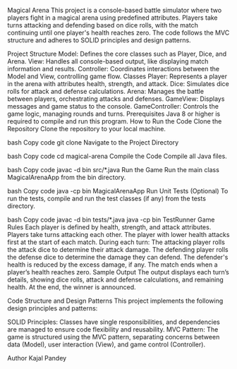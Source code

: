 Magical Arena
This project is a console-based battle simulator where two players fight in a magical arena using predefined attributes. Players take turns attacking and defending based on dice rolls, with the match continuing until one player's health reaches zero. The code follows the MVC structure and adheres to SOLID principles and design patterns.

Project Structure
Model: Defines the core classes such as Player, Dice, and Arena.
View: Handles all console-based output, like displaying match information and results.
Controller: Coordinates interactions between the Model and View, controlling game flow.
Classes
Player: Represents a player in the arena with attributes health, strength, and attack.
Dice: Simulates dice rolls for attack and defense calculations.
Arena: Manages the battle between players, orchestrating attacks and defenses.
GameView: Displays messages and game status to the console.
GameController: Controls the game logic, managing rounds and turns.
Prerequisites
Java 8 or higher is required to compile and run this program.
How to Run the Code
Clone the Repository
Clone the repository to your local machine.

bash
Copy code
git clone <repository-url>
Navigate to the Project Directory

bash
Copy code
cd magical-arena
Compile the Code
Compile all Java files.

bash
Copy code
javac -d bin src/*.java
Run the Game
Run the main class MagicalArenaApp from the bin directory.

bash
Copy code
java -cp bin MagicalArenaApp
Run Unit Tests (Optional)
To run the tests, compile and run the test classes (if any) from the tests directory.

bash
Copy code
javac -d bin tests/*.java
java -cp bin TestRunner
Game Rules
Each player is defined by health, strength, and attack attributes.
Players take turns attacking each other. The player with lower health attacks first at the start of each match.
During each turn:
The attacking player rolls the attack dice to determine their attack damage.
The defending player rolls the defense dice to determine the damage they can defend.
The defender's health is reduced by the excess damage, if any.
The match ends when a player’s health reaches zero.
Sample Output
The output displays each turn’s details, showing dice rolls, attack and defense calculations, and remaining health. At the end, the winner is announced.

Code Structure and Design Patterns
This project implements the following design principles and patterns:

SOLID Principles: Classes have single responsibilities, and dependencies are managed to ensure code flexibility and reusability.
MVC Pattern: The game is structured using the MVC pattern, separating concerns between data (Model), user interaction (View), and game control (Controller).

Author
Kajal Pandey